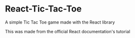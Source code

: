 # React-Tic-Tac-Toe
A simple Tic Tac Toe game made with the React library

This was made from the official React documentation's tutorial
